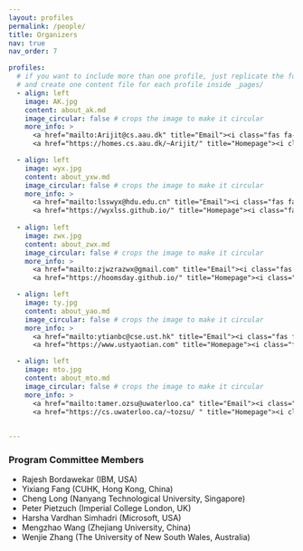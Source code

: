 ```yaml
---
layout: profiles
permalink: /people/
title: Organizers
nav: true
nav_order: 7

profiles:
  # if you want to include more than one profile, just replicate the following block
  # and create one content file for each profile inside _pages/
  - align: left
    image: AK.jpg
    content: about_ak.md
    image_circular: false # crops the image to make it circular
    more_info: >
      <a href="mailto:Arijit@cs.aau.dk" title="Email"><i class="fas fa-envelope" style="margin-left: 5px;"></i></a>
      <a href="https://homes.cs.aau.dk/~Arijit/" title="Homepage"><i class="fas fa-home" style="margin-left: 5px;"></i></a>

  - align: left
    image: wyx.jpg
    content: about_yxw.md
    image_circular: false # crops the image to make it circular
    more_info: >
      <a href="mailto:lsswyx@hdu.edu.cn" title="Email"><i class="fas fa-envelope" style="margin-left: 5px;"></i></a>
      <a href="https://wyxlss.github.io/" title="Homepage"><i class="fas fa-home" style="margin-left: 5px;"></i></a>
  
  - align: left
    image: zwx.jpg
    content: about_zwx.md
    image_circular: false # crops the image to make it circular
    more_info: >
      <a href="mailto:zjwzrazwx@gmail.com" title="Email"><i class="fas fa-envelope" style="margin-left: 5px;"></i></a>
      <a href="https://hoomsday.github.io/" title="Homepage"><i class="fas fa-home" style="margin-left: 5px;"></i></a>

  - align: left
    image: ty.jpg
    content: about_yao.md
    image_circular: false # crops the image to make it circular
    more_info: >
      <a href="mailto:ytianbc@cse.ust.hk" title="Email"><i class="fas fa-envelope" style="margin-left: 5px;"></i></a>
      <a href="https://www.ustyaotian.com" title="Homepage"><i class="fas fa-home" style="margin-left: 5px;"></i></a>

  - align: left
    image: mto.jpg
    content: about_mto.md
    image_circular: false # crops the image to make it circular
    more_info: >
      <a href="mailto:tamer.ozsu@uwaterloo.ca" title="Email"><i class="fas fa-envelope" style="margin-left: 5px;"></i></a>
      <a href="https://cs.uwaterloo.ca/~tozsu/ " title="Homepage"><i class="fas fa-home" style="margin-left: 5px;"></i></a>
 

---
```



### Program Committee Members

- Rajesh Bordawekar (IBM, USA)
- Yixiang Fang (CUHK, Hong Kong, China)
- Cheng Long (Nanyang Technological University, Singapore)
- Peter Pietzuch (Imperial College London, UK)
- Harsha Vardhan Simhadri (Microsoft, USA)
- Mengzhao Wang (Zhejiang University, China) 
- Wenjie Zhang (The University of New South Wales, Australia) 

